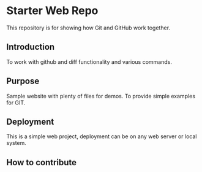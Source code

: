 # Starter Web Repo

This repository is for showing how Git and GitHub work together.

## Introduction

To work with github and diff functionality  and various commands.

## Purpose

Sample website with plenty of files for demos. To provide simple examples for GIT.


## Deployment

This is a simple web project, deployment can be on any web server or local system.

## How to contribute